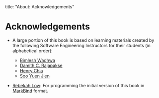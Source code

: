 <frontmatter>
title: "About: Acknowledgements"
</frontmatter>

<include src="navbar.md" boilerplate />

<link rel="stylesheet" href="{{baseUrl}}/css/textbook.css">

<div class="website-content">
<div id="body">

# Acknowledgements

<div id="text-only">

* A large portion of this book is based on learning materials created by the following Software Engineering Instructors for their students (in alphabetical order):
  * [Bimlesh Wadhwa](http://www.comp.nus.edu.sg/~bimlesh)
  * [Damith C. Rajapakse](http://www.comp.nus.edu.sg/~damithch)
  * [Henry Chia](http://www.comp.nus.edu.sg/~hchia)
  * [Soo Yuen Jien](http://www.comp.nus.edu.sg/~sooyj)
  
* [Rebekah Low](https://github.com/rebekahlow-jy): For programming the initial version of this book in [MarkBind](https://markbind.github.io/) format.

</div>
</div>
</div>
